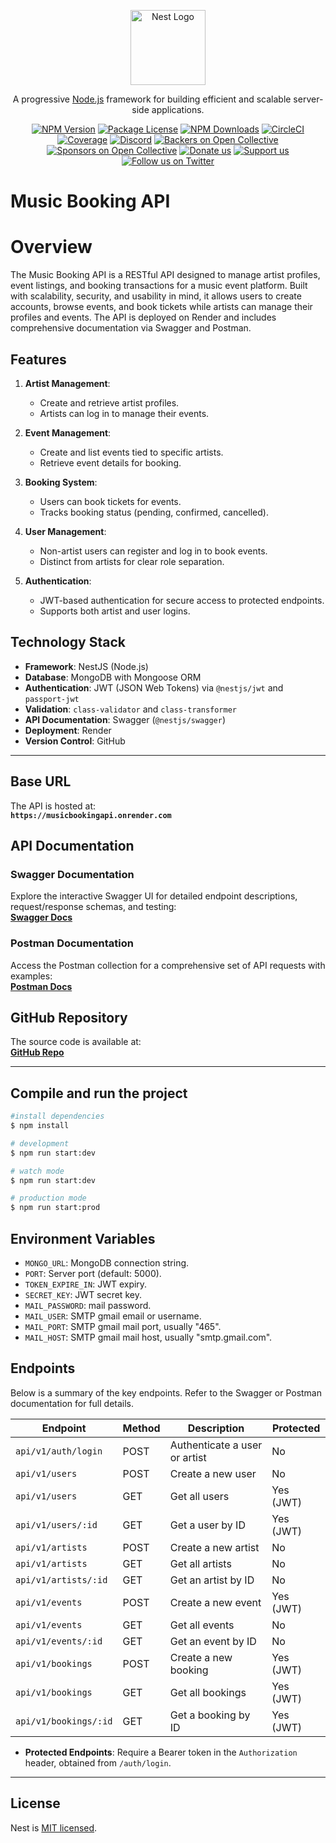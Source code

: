 <p align="center">
  <a href="http://nestjs.com/" target="blank"><img src="https://nestjs.com/img/logo-small.svg" width="120" alt="Nest Logo" /></a>
</p>

[circleci-image]: https://img.shields.io/circleci/build/github/nestjs/nest/master?token=abc123def456
[circleci-url]: https://circleci.com/gh/nestjs/nest

  <p align="center">A progressive <a href="http://nodejs.org" target="_blank">Node.js</a> framework for building efficient and scalable server-side applications.</p>
    <p align="center">
<a href="https://www.npmjs.com/~nestjscore" target="_blank"><img src="https://img.shields.io/npm/v/@nestjs/core.svg" alt="NPM Version" /></a>
<a href="https://www.npmjs.com/~nestjscore" target="_blank"><img src="https://img.shields.io/npm/l/@nestjs/core.svg" alt="Package License" /></a>
<a href="https://www.npmjs.com/~nestjscore" target="_blank"><img src="https://img.shields.io/npm/dm/@nestjs/common.svg" alt="NPM Downloads" /></a>
<a href="https://circleci.com/gh/nestjs/nest" target="_blank"><img src="https://img.shields.io/circleci/build/github/nestjs/nest/master" alt="CircleCI" /></a>
<a href="https://coveralls.io/github/nestjs/nest?branch=master" target="_blank"><img src="https://coveralls.io/repos/github/nestjs/nest/badge.svg?branch=master#9" alt="Coverage" /></a>
<a href="https://discord.gg/G7Qnnhy" target="_blank"><img src="https://img.shields.io/badge/discord-online-brightgreen.svg" alt="Discord"/></a>
<a href="https://opencollective.com/nest#backer" target="_blank"><img src="https://opencollective.com/nest/backers/badge.svg" alt="Backers on Open Collective" /></a>
<a href="https://opencollective.com/nest#sponsor" target="_blank"><img src="https://opencollective.com/nest/sponsors/badge.svg" alt="Sponsors on Open Collective" /></a>
  <a href="https://paypal.me/kamilmysliwiec" target="_blank"><img src="https://img.shields.io/badge/Donate-PayPal-ff3f59.svg" alt="Donate us"/></a>
    <a href="https://opencollective.com/nest#sponsor"  target="_blank"><img src="https://img.shields.io/badge/Support%20us-Open%20Collective-41B883.svg" alt="Support us"></a>
  <a href="https://twitter.com/nestframework" target="_blank"><img src="https://img.shields.io/twitter/follow/nestframework.svg?style=social&label=Follow" alt="Follow us on Twitter"></a>
</p>
  <!--[![Backers on Open Collective](https://opencollective.com/nest/backers/badge.svg)](https://opencollective.com/nest#backer)
  [![Sponsors on Open Collective](https://opencollective.com/nest/sponsors/badge.svg)](https://opencollective.com/nest#sponsor)-->

# Music Booking API

# Overview

The Music Booking API is a RESTful API designed to manage artist profiles, event listings, and booking transactions for a music event platform. Built with scalability, security, and usability in mind, it allows users to create accounts, browse events, and book tickets while artists can manage their profiles and events. The API is deployed on Render and includes comprehensive documentation via Swagger and Postman.

## Features

1. **Artist Management**:

   - Create and retrieve artist profiles.
   - Artists can log in to manage their events.

2. **Event Management**:

   - Create and list events tied to specific artists.
   - Retrieve event details for booking.

3. **Booking System**:

   - Users can book tickets for events.
   - Tracks booking status (pending, confirmed, cancelled).

4. **User Management**:

   - Non-artist users can register and log in to book events.
   - Distinct from artists for clear role separation.

5. **Authentication**:
   - JWT-based authentication for secure access to protected endpoints.
   - Supports both artist and user logins.

## Technology Stack

- **Framework**: NestJS (Node.js)
- **Database**: MongoDB with Mongoose ORM
- **Authentication**: JWT (JSON Web Tokens) via `@nestjs/jwt` and `passport-jwt`
- **Validation**: `class-validator` and `class-transformer`
- **API Documentation**: Swagger (`@nestjs/swagger`)
- **Deployment**: Render
- **Version Control**: GitHub

---

## Base URL

The API is hosted at:  
**`https://musicbookingapi.onrender.com`**

## API Documentation

### Swagger Documentation

Explore the interactive Swagger UI for detailed endpoint descriptions, request/response schemas, and testing:  
[**Swagger Docs**](https://musicbookingapi.onrender.com/docs)

### Postman Documentation

Access the Postman collection for a comprehensive set of API requests with examples:  
[**Postman Docs**](https://documenter.getpostman.com/view/23195379/2sB2cRE5Jd)

## GitHub Repository

The source code is available at:  
[**GitHub Repo**](https://github.com/emmanuel-dcoder/MusicBookingApi)

---

## Compile and run the project

```bash
#install dependencies
$ npm install

# development
$ npm run start:dev

# watch mode
$ npm run start:dev

# production mode
$ npm run start:prod
```

## Environment Variables

- `MONGO_URL`: MongoDB connection string.
- `PORT`: Server port (default: 5000).
- `TOKEN_EXPIRE_IN`: JWT expiry.
- `SECRET_KEY`: JWT secret key.
- `MAIL_PASSWORD`: mail password.
- `MAIL_USER`: SMTP gmail email or username.
- `MAIL_PORT`: SMTP gmail mail port, usually "465".
- `MAIL_HOST`: SMTP gmail mail host, usually "smtp.gmail.com".

## Endpoints

Below is a summary of the key endpoints. Refer to the Swagger or Postman documentation for full details.

| **Endpoint**          | **Method** | **Description**               | **Protected** |
| --------------------- | ---------- | ----------------------------- | ------------- |
| `api/v1/auth/login`   | POST       | Authenticate a user or artist | No            |
| `api/v1/users`        | POST       | Create a new user             | No            |
| `api/v1/users`        | GET        | Get all users                 | Yes (JWT)     |
| `api/v1/users/:id`    | GET        | Get a user by ID              | Yes (JWT)     |
| `api/v1/artists`      | POST       | Create a new artist           | No            |
| `api/v1/artists`      | GET        | Get all artists               | No            |
| `api/v1/artists/:id`  | GET        | Get an artist by ID           | No            |
| `api/v1/events`       | POST       | Create a new event            | Yes (JWT)     |
| `api/v1/events`       | GET        | Get all events                | No            |
| `api/v1/events/:id`   | GET        | Get an event by ID            | No            |
| `api/v1/bookings`     | POST       | Create a new booking          | Yes (JWT)     |
| `api/v1/bookings`     | GET        | Get all bookings              | Yes (JWT)     |
| `api/v1/bookings/:id` | GET        | Get a booking by ID           | Yes (JWT)     |

- **Protected Endpoints**: Require a Bearer token in the `Authorization` header, obtained from `/auth/login`.

---

## License

Nest is [MIT licensed](https://github.com/nestjs/nest/blob/master/LICENSE).
